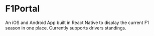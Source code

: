 # F1Portal
An iOS and Android App built in React Native to display the current F1 season in one place. Currently supports drivers standings.
